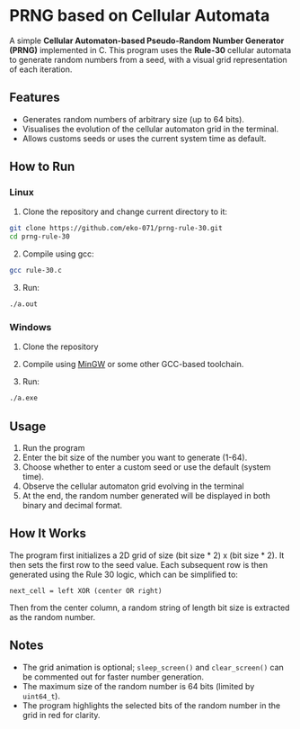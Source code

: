 # PRNG based on Cellular Automata

A simple **Cellular Automaton-based Pseudo-Random Number Generator (PRNG)** implemented in C.
This program uses the **Rule-30** cellular automata to generate random numbers from a seed, with a visual grid representation of each iteration.

## Features

- Generates random numbers of arbitrary size (up to 64 bits).
- Visualises the evolution of the cellular automaton grid in the terminal.
- Allows customs seeds or uses the current system time as default.

## How to Run

### Linux

1. Clone the repository and change current directory to it:

```bash
git clone https://github.com/eko-071/prng-rule-30.git
cd prng-rule-30
```

2. Compile using gcc:

```bash
gcc rule-30.c
```

3. Run:

```bash
./a.out
```

### Windows

1. Clone the repository

2. Compile using [MinGW](https://www.mingw-w64.org/) or some other GCC-based toolchain.

3. Run:

```bash
./a.exe
```

## Usage

1. Run the program
2. Enter the bit size of the number you want to generate (1-64).
3. Choose whether to enter a custom seed or use the default (system time).
4. Observe the cellular automaton grid evolving in the terminal
5. At the end, the random number generated will be displayed in both binary and decimal format.

## How It Works

The program first initializes a 2D grid of size (bit size * 2) x (bit size * 2). It then sets the first row to the seed value. Each subsequent row is then generated using the Rule 30 logic, which can be simplified to:
 ```
next_cell = left XOR (center OR right)
 ```
 Then from the center column, a random string of length bit size is extracted as the random number.

 ## Notes

 - The grid animation is optional; `sleep_screen()` and `clear_screen()` can be commented out for faster number generation.
 - The maximum size of the random number is 64 bits (limited by `uint64_t`).
 - The program highlights the selected bits of the random number in the grid in red for clarity.
